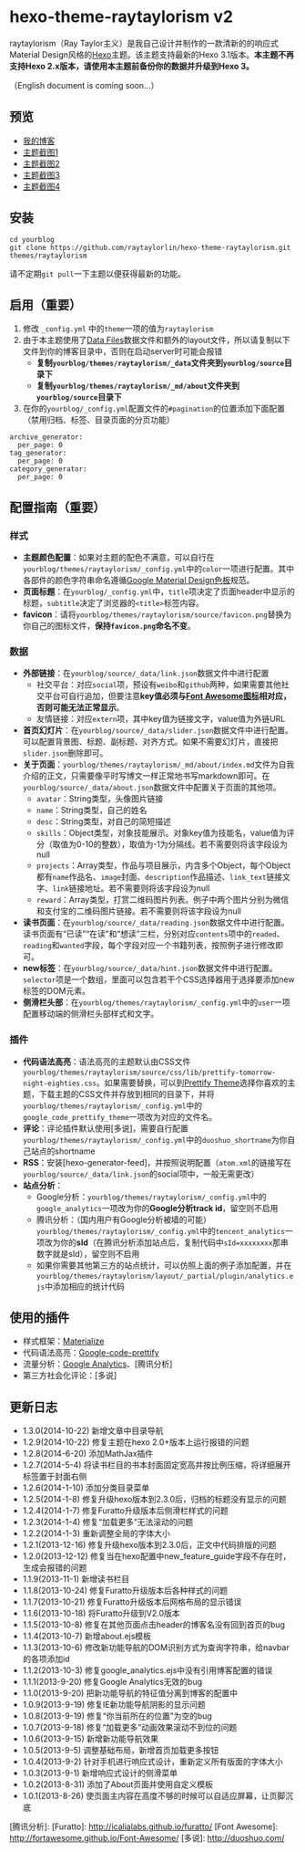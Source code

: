 # hexo-theme-raytaylorism v2

raytaylorism（Ray Taylor主义）是我自己设计并制作的一款清新的的响应式Material Design风格的[Hexo]主题。该主题支持最新的Hexo 3.1版本。**本主题不再支持Hexo 2.x版本，请使用本主题前备份你的数据并升级到Hexo 3。**

（English document is coming soon...）

## 预览

* [我的博客]
* [主题截图1](http://raytaylorlin-blog.qiniudn.com/image%2Fscreenshot%2Fscreenshot1.jpg)
* [主题截图2](http://raytaylorlin-blog.qiniudn.com/image%2Fscreenshot%2Fscreenshot2.jpg)
* [主题截图3](http://raytaylorlin-blog.qiniudn.com/image%2Fscreenshot%2Fscreenshot3.jpg)
* [主题截图4](http://raytaylorlin-blog.qiniudn.com/image%2Fscreenshot%2Fscreenshot4.jpg)

## 安装

```
cd yourblog
git clone https://github.com/raytaylorlin/hexo-theme-raytaylorism.git themes/raytaylorism
```

请不定期`git pull`一下主题以便获得最新的功能。

## 启用（重要）

1. 修改 `_config.yml` 中的`theme`一项的值为`raytaylorism`
2. 由于本主题使用了[Data Files]数据文件和额外的layout文件，所以请复制以下文件到你的博客目录中，否则在启动server时可能会报错
    * **复制`yourblog/themes/raytaylorism/_data`文件夹到`yourblog/source`目录下**
    * **复制`yourblog/themes/raytaylorism/_md/about`文件夹到`yourblog/source`目录下**
3. 在你的`yourblog/_config.yml`配置文件的`#pagination`的位置添加下面配置（禁用归档、标签、目录页面的分页功能）

```
archive_generator:
  per_page: 0
tag_generator:
  per_page: 0
category_generator:
  per_page: 0
```

## 配置指南（重要）

### 样式

* **主题颜色配置**：如果对主题的配色不满意，可以自行在`yourblog/themes/raytaylorism/_config.yml`中的`color`一项进行配置。其中各部件的颜色字符串命名遵循[Google Material Design色板]规范。
* **页面标题**：在`yourblog/_config.yml`中，`title`项决定了页面header中显示的标题，`subtitle`决定了浏览器的`<title>`标签内容。
* **favicon**：请将`yourblog/themes/raytaylorism/source/favicon.png`替换为你自己的图标文件，**保持`favicon.png`命名不变**。

### 数据

* **外部链接**：在`yourblog/source/_data/link.json`数据文件中进行配置
    * 社交平台：对应`social`项，预设有`weibo`和`github`两种，如果需要其他社交平台可自行追加，但要注意**key值必须与[Font Awesome图标]相对应，否则可能无法正常显示**。
    * 友情链接：对应`extern`项，其中key值为链接文字，value值为外链URL
* **首页幻灯片**：在`yourblog/source/_data/slider.json`数据文件中进行配置。可以配置背景图、标题、副标题、对齐方式。如果不需要幻灯片，直接把`slider.json`删除即可。
* **关于页面**：`yourblog/themes/raytaylorism/_md/about/index.md`文件为自我介绍的正文，只需要像平时写博文一样正常地书写markdown即可。在`yourblog/source/_data/about.json`数据文件中配置关于页面的其他项。
    * `avatar`：String类型，头像图片链接
    * `name`：String类型，自己的姓名
    * `desc`：String类型，对自己的简短描述
    * `skills`：Object类型，对象技能展示。对象key值为技能名，value值为评分（取值为0-10的整数），取值为-1为分隔线。若不需要则将该字段设为null
    * `projects`：Array类型，作品与项目展示，内含多个Object，每个Object都有`name`作品名、`image`封面、`description`作品描述、`link_text`链接文字、`link`链接地址。若不需要则将该字段设为null
    * `reward`：Array类型，打赏二维码图片列表。例子中两个图片分别为微信和支付宝的二维码图片链接。若不需要则将该字段设为null
* **读书页面**：在`yourblog/source/_data/reading.json`数据文件中进行配置。读书页面有“已读”“在读”和“想读”三栏，分别对应`contents`项中的`readed`、`reading`和`wanted`字段，每个字段对应一个书籍列表，按照例子进行修改即可。
* **new标签**：在`yourblog/source/_data/hint.json`数据文件中进行配置。`selector`项是一个数组，里面可以包含若干个CSS选择器用于选择要添加new标签的DOM元素。
* **侧滑栏头部**：在`yourblog/themes/raytaylorism/_config.yml`中的`user`一项配置移动端的侧滑栏头部样式和文字。

### 插件

* **代码语法高亮**：语法高亮的主题默认由CSS文件`yourblog/themes/raytaylorism/source/css/lib/prettify-tomorrow-night-eighties.css`。如果需要替换，可以到[Prettify Theme]选择你喜欢的主题，下载主题的CSS文件并存放到相同的目录下，并将`yourblog/themes/raytaylorism/_config.yml`中的`google_code_prettify_theme`一项改为对应的文件名。
* **评论**：评论插件默认使用[多说]，需要自行配置`yourblog/themes/raytaylorism/_config.yml`中的`duoshuo_shortname`为你自己站点的shortname
* **RSS**：安装[hexo-generator-feed]，并按照说明配置（`atom.xml`的链接写在`yourblog/source/_data/link.json`的social项中，一般无需更改）
* **站点分析**：
    * Google分析：`yourblog/themes/raytaylorism/_config.yml`中的`google_analytics`一项改为你的**Google分析track id**，留空则不启用
    * 腾讯分析：（国内用户有Google分析被墙的可能）`yourblog/themes/raytaylorism/_config.yml`中的`tencent_analytics`一项改为你的**sId**（在腾讯分析添加站点后，复制代码中`sId=xxxxxxxx`那串数字就是sId），留空则不启用
    * 如果你需要其他第三方的站点统计，可以仿照上面的例子添加配置，并在`yourblog/themes/raytaylorism/layout/_partial/plugin/analytics.ejs`中添加相应的统计代码

## 使用的插件

* 样式框架：[Materialize]
* 代码语法高亮：[Google-code-prettify]
* 流量分析：[Google Analytics]、[腾讯分析]
* 第三方社会化评论：[多说]

## 更新日志

* 1.3.0(2014-10-22) 新增文章中目录导航
* 1.2.9(2014-10-22) 修复主题在hexo 2.0+版本上运行报错的问题
* 1.2.8(2014-6-20) 添加MathJax插件
* 1.2.7(2014-5-4) 将读书栏目的书本封面固定宽高并按比例压缩，将详细展开标签置于封面右侧
* 1.2.6(2014-1-10) 添加分类目录菜单
* 1.2.5(2014-1-8) 修复升级hexo版本到2.3.0后，归档的标题没有显示的问题
* 1.2.4(2014-1-7) 修复Furatto升级版本后侧滑栏样式的问题
* 1.2.3(2014-1-4) 修复“加载更多”无法滚动的问题
* 1.2.2(2014-1-3) 重新调整全局的字体大小
* 1.2.1(2013-12-16) 修复升级hexo版本到2.3.0后，正文中代码排版的问题
* 1.2.0(2013-12-12) 修复当在hexo配置中new_feature_guide字段不存在时，生成会报错的问题
* 1.1.9(2013-11-1) 新增读书栏目
* 1.1.8(2013-10-24) 修复Furatto升级版本后各种样式的问题
* 1.1.7(2013-10-21) 修复Furatto升级版本后网格布局的显示错误
* 1.1.6(2013-10-18) 将Furatto升级到V2.0版本
* 1.1.5(2013-10-8) 修复在其他页面点击header的博客名没有回到首页的bug
* 1.1.4(2013-10-7) 新增about.ejs模板
* 1.1.3(2013-10-6) 修改新功能导航的DOM识别方式为查询字符串，给navbar的各项添加id
* 1.1.2(2013-10-3) 修复google_analytics.ejs中没有引用博客配置的错误
* 1.1.1(2013-9-20) 修复Google Analytics无效的bug
* 1.1.0(2013-9-20) 把新功能导航的特征值分离到博客的配置中
* 1.0.9(2013-9-19) 修复IE新功能导航阴影的显示问题
* 1.0.8(2013-9-19) 修复“你当前所在的位置”为空的bug
* 1.0.7(2013-9-18) 修复“加载更多”动画效果滚动不到位的问题
* 1.0.6(2013-9-15) 新增新功能导航效果
* 1.0.5(2013-9-5) 调整基础布局，新增首页加载更多按钮
* 1.0.4(2013-9-2) 针对手机进行响应式设计，重新定义所有版面的字体大小
* 1.0.3(2013-9-1) 新增响应式设计的侧滑菜单
* 1.0.2(2013-8-31) 添加了About页面并使用自定义模板
* 1.0.1(2013-8-26) 使页面主内容在高度不够的时候可以自适应屏幕，让页脚沉底

[Hexo]: http://hexo.io/
[我的博客]: http://raytaylorlin.com/
[Data Files]: https://hexo.io/docs/data-files.html
[Google Material Design色板]: https://www.google.com/design/spec/style/color.html#color-color-palette
[Font Awesome图标]: https://fortawesome.github.io/Font-Awesome/icons/
[Prettify Theme]: http://jmblog.github.io/color-themes-for-google-code-prettify/
[Materialize]: http://materializecss.com/
[Google-code-prettify]: https://code.google.com/p/google-code-prettify/
[Google Analytics]: http://www.google.com/analytics/
[腾讯分析]:
[Furatto]: http://icalialabs.github.io/furatto/
[Font Awesome]: http://fortawesome.github.io/Font-Awesome/
[多说]: http://duoshuo.com/
